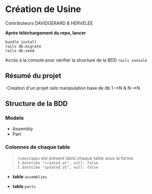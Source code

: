 # Création de Usine
Contributeurs DAVIDGERARD & HERVELEE

**Après téléchargement du repo, lancer**

```bundle install```  
```rails db:migrate```  
```rails db:seed```  

Accès à la console pour vérifier la structure de la BDD
```rails console```


## Résumé du projet
-Creation d'un projet rails manipulation base de db 1-->N & N-->N

## Structure de la BDD

### Models 
- Assembly
- Part

### Colonnes de chaque table
> ```timestamps``` est présent dans chaque table sous la forme  
> ```t.datetime "created_at", null: false```  
> ```t.datetime "updated_at", null: false```   

* **table** ```assemblies```

* **table** ```parts```
   
